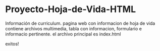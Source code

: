 # Proyecto-Hoja-de-Vida-HTML
Información de curriculum.
pagina web con informacion de hoja de vida
contiene archivos multimedia, tabla con informacion,  formulario e informacio pertinente.
el archivo principal es index.html

exitos!
